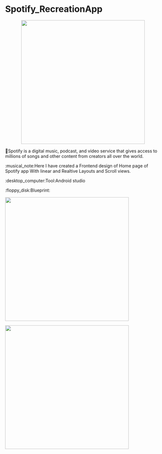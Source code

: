 # Spotify_RecreationApp
<p align="center">
  <img src="https://github.com/KiruthigaRavi/Spotify_RecreationApp/assets/104771518/01e363f3-3828-4bb5-a1f7-c6e509a0ae07" width="400" />
</p>
<p>

:musical_note:Spotify is a digital music, podcast, and video service that gives access to millions of songs and other content from creators all over the world.</p>
<p>:musical_note:Here I have created a Frontend design of Home page of Spotify app With linear and  Realtive Layouts and Scroll views.</p>
<p>:desktop_computer:Tool:Android studio</p>
:floppy_disk:Blueprint:

<p><img src="https://github.com/KiruthigaRavi/Spotify_RecreationApp/assets/104771518/b6e1b445-7d12-4bdf-883a-7801271b27e4" width="400" align="center"></p>
<p><img src="https://github.com/KiruthigaRavi/Spotify_RecreationApp/assets/104771518/6986c38c-3ea0-4f6d-881e-83fc84701db5" width="400" align="center"></p>
